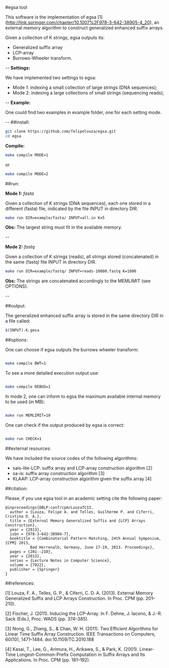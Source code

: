 #egsa tool

This software is the implementation of egsa \[1\] (http://link.springer.com/chapter/10.1007%2F978-3-642-38905-4_20), an external memory algorithm to construct generalized enhanced suffix arrays.

Given a collection of K strings, egsa outputs its:

* Generalized suffix array 
* LCP-array 
* Burrows-Wheeler transform.

--
**Settings:**

We have implemented two settings to egsa:

* Mode 1: indexing a small collection of large strings (DNA sequences);
* Mode 2: indexing a large collections of small strings (sequencing reads);


--
**Example:**

One could find two examples in example folder, one for each setting mode.

--
##install:


```sh
git clone https://github.com/felipelouza/egsa.git
cd egsa
```

**Compile:**

```sh
make compile MODE=1 
```

or

```sh
make compile MODE=2
```

##run:

**Mode 1:** _fasta_

Given a collection of K strings (DNA sequences), each one stored in a different (fasta) file, indicated by the file INPUT in directory DIR.

```sh
make run DIR=example/fasta/ INPUT=all.in K=5 
```

**Obs:** The largest string must fit in the available memory.

--

**Mode 2:** _fastq_

Given a collection of K strings (reads), all strings stored (concatenated) in the same (fastq) file INPUT in directory DIR.

```sh
make run DIR=example/fastq/ INPUT=reads-10000.fastq K=1000
```

**Obs:** The strings are concatenated accordingly to the MEMLIMIT (see OPTIONS).

--

##output:

The generalized enhanced suffix array is stored in the same directory DIR in a file called:

```sh
$(INPUT).K.gesa
```

##options:

One can choose if egsa outputs the burrows wheeler transform:

```sh

make compile BWT=1

```

To see a more detailed execution output use:

```sh

make compile DEBUG=1

```

In mode 2, one can inform to egsa the maximum available internal memory to be used (in MB):

```sh

make run MEMLIMIT=10

```

One can check if the output produced by egsa is correct:

```sh

make run CHECK=1

```

##external resources:

We have included the source codes of the following algorithms: 

* sais-lite-LCP: suffix array and LCP-array construction algorithm \[2\]
* sa-is: suffix array construction algorithm \[3\]
* KLAAP: LCP-array construction algorithm given the suffix array \[4\]

##citation:

Please, if you use egsa tool in an academic setting cite the following paper:

	@inproceedings{DBLP:conf/cpm/LouzaTC13,
	  author = {Louza, Felipe A. and Telles, Guilherme P. and Ciferri, Cristina D. A.},
	  title = {External Memory Generalized Suffix and {LCP} Arrays Construction},
   	  year = {2013},
	  isbn = {978-3-642-38904-7},
	  booktitle = {Combinatorial Pattern Matching, 24th Annual Symposium, {CPM} 2013,
               Bad Herrenalb, Germany, June 17-19, 2013. Proceedings},
	  pages = {201--210},
	  year = {2013},
	  series = {Lecture Notes in Computer Science},
	  volume = {7922},
	  publisher = {Springer}
	}

##references:

\[1\] Louza, F. A., Telles, G. P., & Ciferri, C. D. A. (2013). External Memory Generalized Suffix and LCP Arrays Construction. In Proc. CPM  (pp. 201–210).

\[2\] Fischer, J. (2011). Inducing the LCP-Array. In F. Dehne, J. Iacono, & J.-R. Sack (Eds.), Proc. WADS (pp. 374–385).

\[3\] Nong, G., Zhang, S., & Chan, W. H. (2011). Two Efficient Algorithms for Linear Time Suffix Array Construction. IEEE Transactions on Computers, 60(10), 1471–1484. doi:10.1109/TC.2010.188

\[4\] Kasai, T., Lee, G., Arimura, H., Arikawa, S., & Park, K. (2001). Linear-Time Longest-Common-Prefix Computation in Suffix Arrays and Its Applications. In Proc. CPM (pp. 181–192).

